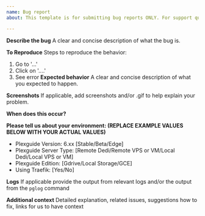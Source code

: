 ```yaml
---
name: Bug report
about: This template is for submitting bug reports ONLY. For support questions go to pgblitz.com forums and/or join the Plexguide Discord for real time help/support.

---
```

**Describe the bug**
A clear and concise description of what the bug is.

**To Reproduce**
Steps to reproduce the behavior:
1. Go to '...'
2. Click on '....'
4. See error
**Expected behavior**
A clear and concise description of what you expected to happen.

**Screenshots**
If applicable, add screenshots and/or .gif to help explain your problem.


**When does this occur?**

**Please tell us about your environment: (REPLACE EXAMPLE VALUES BELOW WITH YOUR ACTUAL VALUES)**
  
  * Plexguide Version: 6.xx [Stable/Beta/Edge]
  * Plexguide Server Type: [Remote Dedi/Remote VPS or VM/Local Dedi/Local VPS or VM]
  * Plexguide Edition: [Gdrive/Local Storage/GCE]
  * Using Traefik: [Yes/No]

**Logs**
If applicable provide the output from relevant logs and/or the output from the `pglog` command

**Additional context**
Detailed explanation, related issues, suggestions how to fix, links for us to have context
